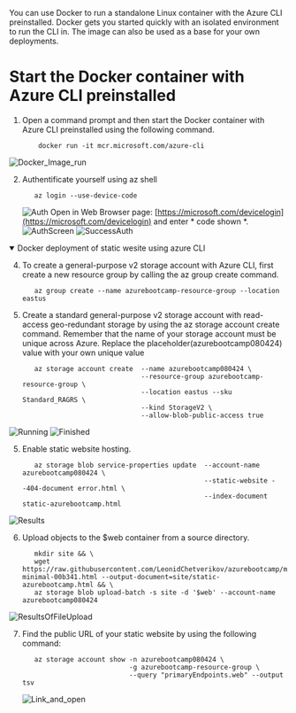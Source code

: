 You can use Docker to run a standalone Linux container with the Azure CLI preinstalled. Docker gets you started quickly with an isolated environment to run the CLI in. 
The image can also be used as a base for your own deployments.
# Start the Docker container with Azure CLI preinstalled
1. Open a command prompt and then start the Docker container with Azure CLI preinstalled using the following command.
   ```
       docker run -it mcr.microsoft.com/azure-cli
   ```
![Docker_Image_run](https://github.com/LeonidChetverikov/azurebootcamp/assets/34073185/f78e9baf-2be9-4b64-b0f0-30723b65a35a)

2. Authentificate yourself using az shell
   ```
      az login --use-device-code
   ```
   ![Auth](https://github.com/LeonidChetverikov/azurebootcamp/assets/34073185/9348e96d-b90e-481f-ac1a-e4d93c919e08)
   Open in Web Browser page: [https://microsoft.com/devicelogin](https://microsoft.com/devicelogin) and enter * code shown *.
   ![AuthScreen](https://github.com/LeonidChetverikov/azurebootcamp/assets/34073185/ef8432e4-f497-41f7-a332-4e0d2101a35f)
   ![SuccessAuth](https://github.com/LeonidChetverikov/azurebootcamp/assets/34073185/477b19d2-c545-4c68-acbd-3b2f573cf80a)
<details open>
   <summary>Docker deployment of static wesite using azure CLI</summary>

4. To create a general-purpose v2 storage account with Azure CLI, first create a new resource group by calling the az group create command.

   ```
      az group create --name azurebootcamp-resource-group --location eastus
   ```

5. Create a standard general-purpose v2 storage account with read-access geo-redundant storage by using the az storage account create command. Remember that the name of your storage account must be unique across Azure. Replace the placeholder(azurebootcamp080424) value with your own unique value

   ```
      az storage account create  --name azurebootcamp080424 \
                                 --resource-group azurebootcamp-resource-group \
                                 --location eastus --sku Standard_RAGRS \
                                 --kind StorageV2 \
                                 --allow-blob-public-access true
   ```
   
![Running](https://github.com/LeonidChetverikov/azurebootcamp/assets/34073185/bc478b72-3fb1-4433-b6f2-68f7bde27fd1)
![Finished](https://github.com/LeonidChetverikov/azurebootcamp/assets/34073185/26ad1968-b6c3-4784-beb2-a5c5111b1480)

5. Enable static website hosting.

   ```
      az storage blob service-properties update  --account-name azurebootcamp080424 \
                                                 --static-website --404-document error.html \
                                                 --index-document static-azurebootcamp.html
   ```
![Results](https://github.com/LeonidChetverikov/azurebootcamp/assets/34073185/5751e9b6-ec05-44ce-a3b8-6246df5fc3a7)

6. Upload objects to the $web container from a source directory.

   ```
      mkdir site && \
      wget https://raw.githubusercontent.com/LeonidChetverikov/azurebootcamp/main/file/slides-minimal-00b341.html --output-document=site/static-azurebootcamp.html && \
      az storage blob upload-batch -s site -d '$web' --account-name azurebootcamp080424
   ```
![ResultsOfFileUpload](https://github.com/LeonidChetverikov/azurebootcamp/assets/34073185/e974eea9-ddab-4ee7-ac68-68b48b9b8eb5)

7. Find the public URL of your static website by using the following command:
   ```
      az storage account show -n azurebootcamp080424 \
                              -g azurebootcamp-resource-group \
                              --query "primaryEndpoints.web" --output tsv
   ```
   ![Link_and_open](https://github.com/LeonidChetverikov/azurebootcamp/assets/34073185/481115dd-59c6-4893-9107-ccabf6c46fd7)

</details>
